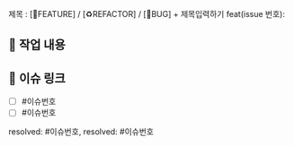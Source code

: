  제목 : [🎉FEATURE] / [♻️REFACTOR] / [🐛BUG] + 제목입력하기
 feat(issue 번호): 

## 🔎 작업 내용


## 🔗 이슈 링크
- [ ] #이슈번호
- [ ] #이슈번호

resolved: #이슈번호, resolved: #이슈번호
